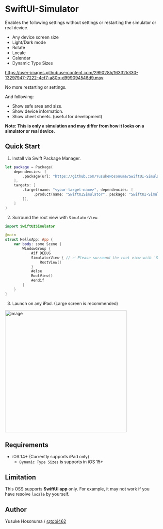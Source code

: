 # SwiftUI-Simulator

Enables the following settings without settings or restarting the simulator or real device.

- Any device screen size
- Light/Dark mode
- Rotate
- Locale
- Calendar
- Dynamic Type Sizes

https://user-images.githubusercontent.com/2990285/163325330-13297947-7222-4cf7-a80b-d999094546d9.mov

No more restarting or settings.

And following:

- Show safe area and size.
- Show device information.
- Show cheet sheets. (useful for development)

**Note: This is only a simulation and may differ from how it looks on a simulator or real device.**

## Quick Start

1. Install via Swift Package Manager.

```swift
let package = Package(
    dependencies: [
        .package(url: "https://github.com/YusukeHosonuma/SwiftUI-Simulator.git", branch: "main"),
    ],
    targets: [
        .target(name: "<your-target-name>", dependencies: [
             .product(name: "SwiftUISimulator", package: "SwiftUI-Simulator"),
        ]),
    ]
)
```

2. Surround the root view with `SimulatorView`.

```swift
import SwiftUISimulator

@main
struct HelloApp: App {
    var body: some Scene {
        WindowGroup {
            #if DEBUG
            SimulatorView { // ✅ Please surround the root view with `SimulatorView`.
                RootView()
            }
            #else
            RootView()
            #endif
        }
    }
}
```

3. Launch on any iPad. (Large screen is recommended)

<img width="400" alt="image" src="https://user-images.githubusercontent.com/2990285/163323260-8e3955d2-185e-4e0e-a074-3cf2d2db743e.png">


## Requirements

- iOS 14+ (Currently supports iPad only)
  - `Dynamic Type Sizes` is supports in iOS 15+

## Limitation

This OSS supports **SwiftUI app** only.
For example, it may not work if you have resolve `locale` by yourself.

## Author

Yusuke Hosonuma / [@tobi462](https://twitter.com/tobi462)
